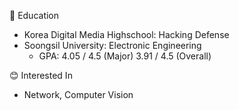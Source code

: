 📖 Education
- Korea Digital Media Highschool: Hacking Defense
- Soongsil University: Electronic Engineering
  - GPA: 4.05 / 4.5 (Major) 3.91 / 4.5 (Overall)
 
😊 Interested In
- Network, Computer Vision

